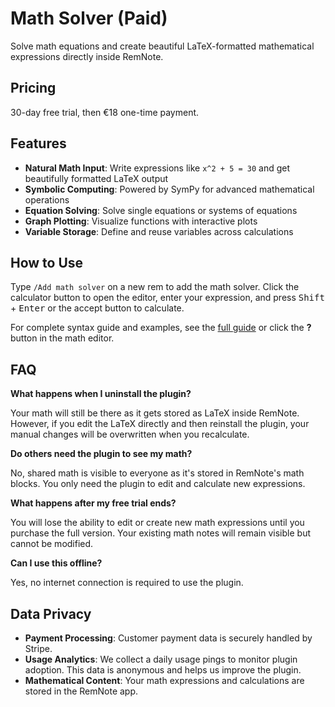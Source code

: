# Math Solver (Paid)

Solve math equations and create beautiful LaTeX-formatted mathematical expressions directly inside RemNote.

## Pricing

30-day free trial, then €18 one-time payment.

## Features

- **Natural Math Input**: Write expressions like `x^2 + 5 = 30` and get beautifully formatted LaTeX output
- **Symbolic Computing**: Powered by SymPy for advanced mathematical operations
- **Equation Solving**: Solve single equations or systems of equations
- **Graph Plotting**: Visualize functions with interactive plots
- **Variable Storage**: Define and reuse variables across calculations

## How to Use

Type `/Add math solver` on a new rem to add the math solver. Click the calculator button to open the editor, enter your expression, and press <kbd>Shift</kbd> + <kbd>Enter</kbd> or the accept button to calculate.

For complete syntax guide and examples, see the [full guide](https://docsify-this.net/?basePath=https://rewritelabs.com/ventures/mathsolver/public/guides&homepage=v0_0_1.md#/) or click the **?** button in the math editor.

## FAQ

**What happens when I uninstall the plugin?**

Your math will still be there as it gets stored as LaTeX inside RemNote. However, if you edit the LaTeX directly and then reinstall the plugin, your manual changes will be overwritten when you recalculate.

**Do others need the plugin to see my math?**

No, shared math is visible to everyone as it's stored in RemNote's math blocks. You only need the plugin to edit and calculate new expressions.

**What happens after my free trial ends?**

You will lose the ability to edit or create new math expressions until you purchase the full version. Your existing math notes will remain visible but cannot be modified.

**Can I use this offline?**

Yes, no internet connection is required to use the plugin.

## Data Privacy

- **Payment Processing**: Customer payment data is securely handled by Stripe.
- **Usage Analytics**: We collect a daily usage pings to monitor plugin adoption. This data is anonymous and helps us improve the plugin.
- **Mathematical Content**: Your math expressions and calculations are stored in the RemNote app.

<!-- ignore-after -->
